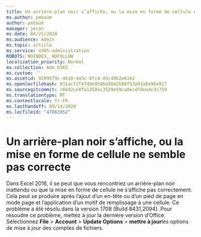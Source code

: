 ```yaml
---
title: Un arrière-plan noir s’affiche, ou la mise en forme de cellule ne semble pas correcte
ms.author: pebaum
author: pebaum
manager: jecon
ms.date: 04/21/2020
ms.audience: Admin
ms.topic: article
ms.service: o365-administration
ROBOTS: NOINDEX, NOFOLLOW
localization_priority: Normal
ms.collection: Adm_O365
ms.custom: ''
ms.assetid: 92095f9c-4610-443c-8fc4-ddc49b2e6162
ms.openlocfilehash: 031acf2f47dbe9546a5042b88f53e03a8e96e917
ms.sourcegitcommit: c6692ce0fa1358ec3529e59ca0ecdfdea4cdc759
ms.translationtype: MT
ms.contentlocale: fr-FR
ms.lasthandoff: 09/14/2020
ms.locfileid: "47663952"
---
```

# <a name="a-black-background-appears-or-cell-formatting-doesnt-look-right"></a>Un arrière-plan noir s’affiche, ou la mise en forme de cellule ne semble pas correcte

Dans Excel 2016, il se peut que vous rencontriez un arrière-plan noir inattendu ou que la mise en forme de cellule ne s’affiche pas correctement. Cela peut se produire après l’ajout d’un en-tête ou d’un pied de page en mode page et l’application d’un motif de remplissage à une cellule. Ce problème a été résolu dans la version 1708 (Build 8431,2094). Pour résoudre ce problème, mettez à jour la dernière version d’Office. Sélectionnez **File** \> **Account** \> **Update Options** \> **mettre à jour**les options de mise à jour des comptes de fichiers.
  

